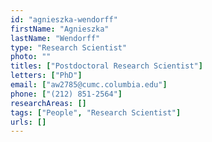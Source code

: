 ```yaml
---
id: "agnieszka-wendorff"
firstName: "Agnieszka"
lastName: "Wendorff"
type: "Research Scientist"
photo: ""
titles: ["Postdoctoral Research Scientist"]
letters: ["PhD"]
email: ["aw2785@cumc.columbia.edu"]
phone: ["(212) 851-2564"]
researchAreas: []
tags: ["People", "Research Scientist"]
urls: []
---
```

